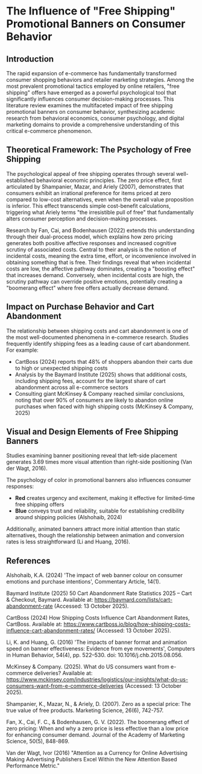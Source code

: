 # The Influence of "Free Shipping" Promotional Banners on Consumer Behavior

## Introduction
The rapid expansion of e-commerce has fundamentally transformed consumer shopping behaviors and retailer marketing strategies. Among the most prevalent promotional tactics employed by online retailers, "free shipping" offers have emerged as a powerful psychological tool that significantly influences consumer decision-making processes. This literature review examines the multifaceted impact of free shipping promotional banners on consumer behavior, synthesizing academic research from behavioral economics, consumer psychology, and digital marketing domains to provide a comprehensive understanding of this critical e-commerce phenomenon.

## Theoretical Framework: The Psychology of Free Shipping
The psychological appeal of free shipping operates through several well-established behavioral economic principles. The zero price effect, first articulated by Shampanier, Mazar, and Ariely (2007), demonstrates that consumers exhibit an irrational preference for items priced at zero compared to low-cost alternatives, even when the overall value proposition is inferior. This effect transcends simple cost-benefit calculations, triggering what Ariely terms "the irresistible pull of free" that fundamentally alters consumer perception and decision-making processes.

Research by Fan, Cai, and Bodenhausen (2022) extends this understanding through their dual-process model, which explains how zero pricing generates both positive affective responses and increased cognitive scrutiny of associated costs. Central to their analysis is the notion of incidental costs, meaning the extra time, effort, or inconvenience involved in obtaining something that is free. Their findings reveal that when incidental costs are low, the affective pathway dominates, creating a "boosting effect" that increases demand. Conversely, when incidental costs are high, the scrutiny pathway can override positive emotions, potentially creating a "boomerang effect" where free offers actually decrease demand.

## Impact on Purchase Behavior and Cart Abandonment
The relationship between shipping costs and cart abandonment is one of the most well-documented phenomena in e-commerce research. Studies frequently identify shipping fees as a leading cause of cart abandonment. For example:

- CartBoss (2024) reports that 48% of shoppers abandon their carts due to high or unexpected shipping costs
- Analysis by the Baymard Institute (2025) shows that additional costs, including shipping fees, account for the largest share of cart abandonment across all e-commerce sectors
- Consulting giant McKinsey & Company reached similar conclusions, noting that over 90% of consumers are likely to abandon online purchases when faced with high shipping costs (McKinsey & Company, 2025)

## Visual and Design Elements of Free Shipping Banners
Studies examining banner positioning reveal that left-side placement generates 3.69 times more visual attention than right-side positioning (Van der Wagt, 2016).

The psychology of color in promotional banners also influences consumer responses:
- **Red** creates urgency and excitement, making it effective for limited-time free shipping offers
- **Blue** conveys trust and reliability, suitable for establishing credibility around shipping policies (Alshohaib, 2024)

Additionally, animated banners attract more initial attention than static alternatives, though the relationship between animation and conversion rates is less straightforward (Li and Huang, 2016).

## References
Alshohaib, K.A. (2024) 'The impact of web banner colour on consumer emotions and purchase intentions', Commentary Article, 14(1).

Baymard Institute (2025) 50 Cart Abandonment Rate Statistics 2025 – Cart & Checkout, Baymard. Available at: https://baymard.com/lists/cart-abandonment-rate (Accessed: 13 October 2025).

CartBoss (2024) How Shipping Costs Influence Cart Abandonment Rates, CartBoss. Available at: https://www.cartboss.io/blog/how-shipping-costs-influence-cart-abandonment-rates/ (Accessed: 13 October 2025).

Li, K. and Huang, G. (2016) 'The impacts of banner format and animation speed on banner effectiveness: Evidence from eye movements', Computers in Human Behavior, 54(4), pp. 522–530. doi: 10.1016/j.chb.2015.08.056.

McKinsey & Company. (2025). What do US consumers want from e-commerce deliveries? Available at: https://www.mckinsey.com/industries/logistics/our-insights/what-do-us-consumers-want-from-e-commerce-deliveries (Accessed: 13 October 2025).

Shampanier, K., Mazar, N., & Ariely, D. (2007). Zero as a special price: The true value of free products. Marketing Science, 26(6), 742-757.

Fan, X., Cai, F. C., & Bodenhausen, G. V. (2022). The boomerang effect of zero pricing: When and why a zero price is less effective than a low price for enhancing consumer demand. Journal of the Academy of Marketing Science, 50(5), 848-869.

Van der Wagt, Ivor (2016) "Attention as a Currency for Online Advertising Making Advertising Publishers Excel Within the New Attention Based Performance Metric."